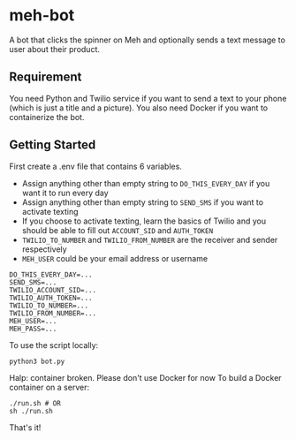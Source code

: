 # meh-bot
A bot that clicks the spinner on Meh and optionally sends a text message to user about their product.

## Requirement
You need Python and Twilio service if you want to send a text to your phone (which is just a title and a picture). 
You also need Docker if you want to containerize the bot. 

## Getting Started
First create a .env file that contains 6 variables.

* Assign anything other than empty string to ``DO_THIS_EVERY_DAY`` if you want it to run every day
* Assign anything other than empty string to ``SEND_SMS`` if you want to activate texting
* If you choose to activate texting, learn the basics of Twilio and you should be able to fill out ``ACCOUNT_SID`` and ``AUTH_TOKEN``
* ``TWILIO_TO_NUMBER`` and ``TWILIO_FROM_NUMBER`` are the receiver and sender respectively
* ``MEH_USER`` could be your email address or username
```
DO_THIS_EVERY_DAY=...
SEND_SMS=...
TWILIO_ACCOUNT_SID=...
TWILIO_AUTH_TOKEN=...
TWILIO_TO_NUMBER=...
TWILIO_FROM_NUMBER=...
MEH_USER=...
MEH_PASS=...
```
To use the script locally:
```shell
python3 bot.py
```
Halp: container broken. Please don't use Docker for now
To build a Docker container on a server:
```shell
./run.sh # OR
sh ./run.sh
```
That's it!
